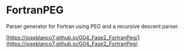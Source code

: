 # FortranPEG
Parser generator for Fortran using PEG and a recursive descent parser.

[https://joseblanco7.github.io/G04_Fase2_FortranPeg/](https://joseblanco7.github.io/G04_Fase2_FortranPeg)
